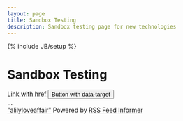 ```yaml
---
layout: page
title: Sandbox Testing
description: Sandbox testing page for new technologies
---
```

{% include JB/setup %}

<script>
//$(document).ready(function(){
//$("#ajaxcontent").load("http://ncdesigns-studio.com/pages.html","#wrap");
//});
</script>
<script>
//var stateObj = { foo: "bar" };
//history.pushState(stateObj, "page 2", "/test.html");
</script>
<main>
<div class="flex-container">
<h1 class="flex-item">
	Sandbox Testing
</h1>
<div class="flex-item" id="ajaxcontent">
</div>
<div id="sampleArea"></div>
</div>
<a class="btn btn-primary" role="button" data-toggle="collapse" href="#collapseExample" aria-expanded="false" aria-controls="collapseExample">
  Link with href
</a>
<button class="btn btn-primary" type="button" data-toggle="collapse" data-target="#collapseExample" aria-expanded="false" aria-controls="collapseExample">
  Button with data-target
</button>
<div class="collapse" id="collapseExample">
  <div class="well">
    ...
  </div>
</div>
<script type="text/javascript" src="https://feed.informer.com/widgets/CLN29YWOKM.js"></script>
<noscript><a href="https://feed.informer.com/widgets/CLN29YWOKM.html">"alilyloveaffair"</a>
Powered by <a href="http://feed.informer.com/">RSS Feed Informer</a></noscript>
    

</main>